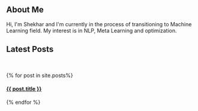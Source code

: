 ## About Me

Hi, I'm Shekhar and I'm currently in the process of transitioning to Machine Learning field. My interest is in NLP, Meta Learning and optimization.


<h2>Latest Posts</h2>
<br/>

{% for post in site.posts%}
  <h4><a href="{{ post.url }}">{{ post.title }}</a></h4>
{% endfor %}